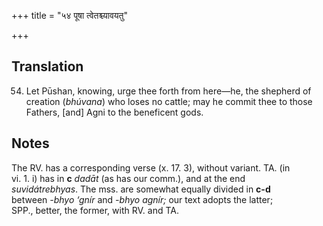 +++
title = "५४ पूषा त्वेतश्च्यावयतु"

+++
## Translation
54. Let Pūshan, knowing, urge thee forth from here—he, the shepherd of  
creation (*bhúvana*) who loses no cattle; may he commit thee to those  
Fathers, \[and\] Agni to the beneficent gods.

## Notes
The RV. has a corresponding verse (x. 17. 3), without variant. TA. (in  
vi. 1. i) has in **c** *dadāt* (as has our comm.), and at the end  
*suvidátrebhyas*. The mss. are somewhat equally divided in **c-d**  
between *-bhyo ‘gnír* and *-bhyo agnír;* our text adopts the latter;  
SPP., better, the former, with RV. and TA.
